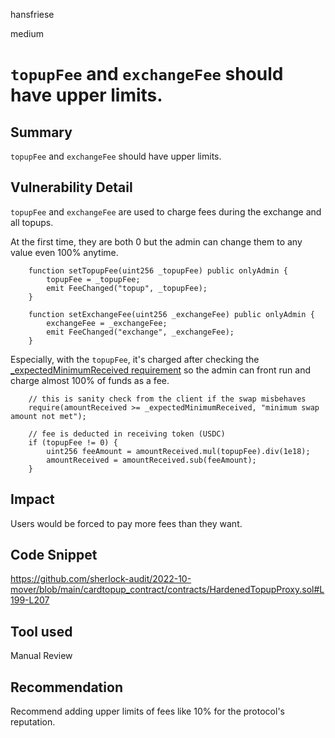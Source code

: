 hansfriese

medium

# `topupFee` and `exchangeFee` should have upper limits.

## Summary
`topupFee` and `exchangeFee` should have upper limits.

## Vulnerability Detail
`topupFee` and `exchangeFee` are used to charge fees during the exchange and all topups.

At the first time, they are both 0 but the admin can change them to any value even 100% anytime.

```solidity
    function setTopupFee(uint256 _topupFee) public onlyAdmin {
        topupFee = _topupFee;
        emit FeeChanged("topup", _topupFee);
    }

    function setExchangeFee(uint256 _exchangeFee) public onlyAdmin {
        exchangeFee = _exchangeFee;
        emit FeeChanged("exchange", _exchangeFee);
    }
```

Especially, with the `topupFee`, it's charged after checking the [_expectedMinimumReceived requirement](https://github.com/sherlock-audit/2022-10-mover/blob/main/cardtopup_contract/contracts/HardenedTopupProxy.sol#L348-L352) so the admin can front run and charge almost 100% of funds as a fee.

```solidity
    // this is sanity check from the client if the swap misbehaves
    require(amountReceived >= _expectedMinimumReceived, "minimum swap amount not met");

    // fee is deducted in receiving token (USDC)
    if (topupFee != 0) {
        uint256 feeAmount = amountReceived.mul(topupFee).div(1e18);
        amountReceived = amountReceived.sub(feeAmount);
    }
```

## Impact
Users would be forced to pay more fees than they want.

## Code Snippet
https://github.com/sherlock-audit/2022-10-mover/blob/main/cardtopup_contract/contracts/HardenedTopupProxy.sol#L199-L207

## Tool used
Manual Review

## Recommendation
Recommend adding upper limits of fees like 10% for the protocol's reputation.
